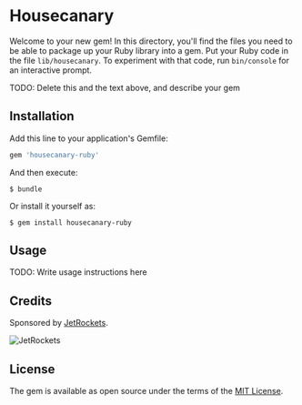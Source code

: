 # Housecanary

Welcome to your new gem! In this directory, you'll find the files you need to be able to package up your Ruby library into a gem. Put your Ruby code in the file `lib/housecanary`. To experiment with that code, run `bin/console` for an interactive prompt.

TODO: Delete this and the text above, and describe your gem

## Installation

Add this line to your application's Gemfile:

```ruby
gem 'housecanary-ruby'
```

And then execute:

    $ bundle

Or install it yourself as:

    $ gem install housecanary-ruby

## Usage

TODO: Write usage instructions here


## Credits

Sponsored by [JetRockets](http://www.jetrockets.pro).

![JetRockets](http://jetrockets.pro/JetRockets.jpg)

## License

The gem is available as open source under the terms of the [MIT License](http://opensource.org/licenses/MIT).

